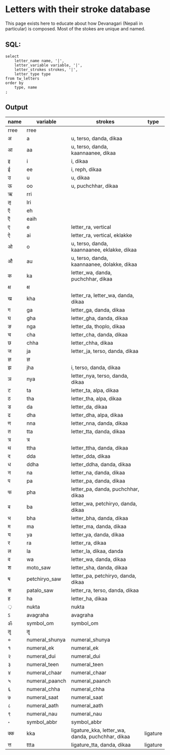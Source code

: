 # Letters with their stroke database

This page exists here to educate about how Devanagari (Nepali in particular) is composed.
Most of the stokes are unique and named.

## SQL:

```
select
	letter_name name, '|',
	letter_variable variable, '|',
	letter_strokes strokes, '|',
	letter_type type
from tw_letters
order by
	type, name
;
```

## Output
name	|	variable	|	strokes	|	type
------|-----------|---------|------------------------
rree	|	rree	|		|	
अ	|	a	|	u, terso, danda, dikaa	|	
आ	|	aa	|	u, terso, danda, kaannaanee, dikaa	|	
इ	|	i	|	i, dikaa	|	
ई	|	ee	|	i, reph, dikaa	|	
उ	|	u	|	u, dikaa	|	
ऊ	|	oo	|	u, puchchhar, dikaa	|	
ऋ	|	rri	|		|	
ऌ	|	lri	|		|	
ऍ	|	eh	|		|	
ऎ	|	eaih	|		|	
ए	|	e	|	letter_ra, vertical	|	
ऐ	|	ai	|	letter_ra, vertical, eklakke	|	
ओ	|	o	|	u, terso, danda, kaannaanee, eklakke, dikaa	|	
औ	|	au	|	u, terso, danda, kaannaanee, dolakke, dikaa	|	
क	|	ka	|	letter_wa, danda, puchchhar, dikaa	|	
क्ष	|	क्ष	|		|	
ख	|	kha	|	letter_ra, letter_wa, danda, dikaa	|	
ग	|	ga	|	letter_ga, danda, dikaa	|	
घ	|	gha	|	letter_gha, danda, dikaa	|	
ङ	|	nga	|	letter_da, thoplo, dikaa	|	
च	|	cha	|	letter_cha, danda, dikaa	|	
छ	|	chha	|	letter_chha, dikaa	|	
ज	|	ja	|	letter_ja, terso, danda, dikaa	|	
ज्ञ	|	ज्ञ	|		|	
झ	|	jha	|	i, terso, danda, dikaa	|	
ञ	|	nya	|	letter_nya, terso, danda, dikaa	|	
ट	|	ta	|	letter_ta, alpa, dikaa	|	
ठ	|	tha	|	letter_tha, alpa, dikaa	|	
ड	|	da	|	letter_da, dikaa	|	
ढ	|	dha	|	letter_dha, alpa, dikaa	|	
ण	|	nna	|	letter_nna, danda, dikaa	|	
त	|	tta	|	letter_tta, danda, dikaa	|	
त्र	|	त्र	|		|	
थ	|	ttha	|	letter_ttha, danda, dikaa	|	
द	|	dda	|	letter_dda, dikaa	|	
ध	|	ddha	|	letter_ddha, danda, dikaa	|	
न	|	na	|	letter_na, danda, dikaa	|	
प	|	pa	|	letter_pa, danda, dikaa	|	
फ	|	pha	|	letter_pa, danda, puchchhar, dikaa	|	
ब	|	ba	|	letter_wa, petchiryo, danda, dikaa	|	
भ	|	bha	|	letter_bha, danda, dikaa	|	
म	|	ma	|	letter_ma, danda, dikaa	|	
य	|	ya	|	letter_ya, danda, dikaa	|	
र	|	ra	|	letter_ra, dikaa	|	
ल	|	la	|	letter_la, dikaa, danda	|	
व	|	wa	|	letter_wa, danda, dikaa	|	
श	|	moto_saw	|	letter_sha, danda, dikaa	|	
ष	|	petchiryo_saw	|	letter_pa, petchiryo, danda, dikaa	|	
स	|	patalo_saw	|	letter_ra, terso, danda, dikaa	|	
ह	|	ha	|	letter_ha, dikaa	|	
़	|	nukta	|	nukta	|	
ऽ	|	avagraha	|	avagraha	|	
ॐ	|	symbol_om	|	symbol_om	|	
ॡ	|	ॡ	|		|	
०	|	numeral_shunya	|	numeral_shunya	|	
१	|	numeral_ek	|	numeral_ek	|	
२	|	numeral_dui	|	numeral_dui	|	
३	|	numeral_teen	|	numeral_teen	|	
४	|	numeral_chaar	|	numeral_chaar	|	
५	|	numeral_paanch	|	numeral_paanch	|	
६	|	numeral_chha	|	numeral_chha	|	
७	|	numeral_saat	|	numeral_saat	|	
८	|	numeral_aath	|	numeral_aath	|	
९	|	numeral_nau	|	numeral_nau	|	
॰	|	symbol_abbr	|	symbol_abbr	|	
क्क	|	kka	|	ligature_kka, letter_wa, danda, puchchhar, dikaa	|	ligature
त्त	|	ttta	|	ligature_tta, danda, dikaa	|	ligature
